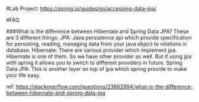 #Lab
Project: https://spring.io/guides/gs/accessing-data-jpa/

#FAQ

###What is the difference between Hibernate and Spring Data JPA?
    These are 3 different things:
    JPA: Java persistence api which provide specification for persisting, reading, managing data from your java object to relations in database.
    Hibernate: There are various provider which implement jpa. Hibernate is one of them. So we have other provider as well. But if using jpa with spring it allows you to switch to different providers in future.
    Spring Data JPA: This is another layer on top of jpa which spring provide to make your life easy.
 
   ref: https://stackoverflow.com/questions/23862994/what-is-the-difference-between-hibernate-and-spring-data-jpa

